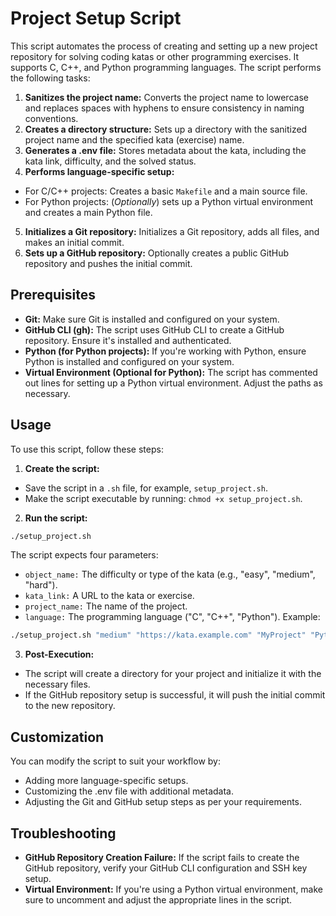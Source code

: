 # Project Setup Script
This script automates the process of creating and setting up a new project repository for solving coding katas or other programming exercises. It supports C, C++, and Python programming languages. The script performs the following tasks:

1. **Sanitizes the project name:** Converts the project name to lowercase and replaces spaces with hyphens to ensure consistency in naming conventions.
2. **Creates a directory structure:** Sets up a directory with the sanitized project name and the specified kata (exercise) name.
3. **Generates a .env file:** Stores metadata about the kata, including the kata link, difficulty, and the solved status.
4. **Performs language-specific setup:**
* For C/C++ projects: Creates a basic `Makefile` and a main source file.
* For Python projects: (_Optionally_) sets up a Python virtual environment and creates a main Python file.
5. **Initializes a Git repository:** Initializes a Git repository, adds all files, and makes an initial commit.
6. **Sets up a GitHub repository:** Optionally creates a public GitHub repository and pushes the initial commit.
## Prerequisites
* **Git:** Make sure Git is installed and configured on your system.
* **GitHub CLI (gh):** The script uses GitHub CLI to create a GitHub repository. Ensure it's installed and authenticated.
* **Python (for Python projects):** If you're working with Python, ensure Python is installed and configured on your system.
* **Virtual Environment (Optional for Python):** The script has commented out lines for setting up a Python virtual environment. Adjust the paths as necessary.
## Usage
To use this script, follow these steps:

1. **Create the script:**

* Save the script in a `.sh` file, for example, `setup_project.sh`.
* Make the script executable by running: `chmod +x setup_project.sh`.
2. **Run the script:**

```bash
./setup_project.sh
```
The script expects four parameters:

* `object_name:` The difficulty or type of the kata (e.g., "easy", "medium", "hard").
* `kata_link:` A URL to the kata or exercise.
* `project_name:` The name of the project.
* `language:` The programming language ("C", "C++", "Python").
Example:

```bash
./setup_project.sh "medium" "https://kata.example.com" "MyProject" "Python"
```
3. **Post-Execution:**

* The script will create a directory for your project and initialize it with the necessary files.
* If the GitHub repository setup is successful, it will push the initial commit to the new repository.
## Customization
You can modify the script to suit your workflow by:

* Adding more language-specific setups.
* Customizing the .env file with additional metadata.
* Adjusting the Git and GitHub setup steps as per your requirements.
## Troubleshooting
* **GitHub Repository Creation Failure:** If the script fails to create the GitHub repository, verify your GitHub CLI configuration and SSH key setup.
* **Virtual Environment:** If you're using a Python virtual environment, make sure to uncomment and adjust the appropriate lines in the script.
